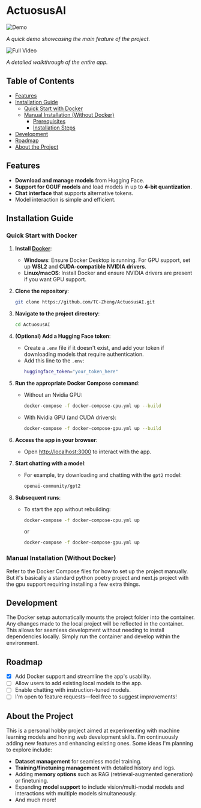 # ActuosusAI

![Demo](https://github.com/user-attachments/assets/fcdffccc-391d-4aa5-9aeb-044f184d33db)

*A quick demo showcasing the main feature of the project.*

![Full Video](https://github.com/user-attachments/assets/6eab937c-9d02-4f4a-9e7d-cd33ceebff58)

*A detailed walkthrough of the entire app.*

## Table of Contents
- [Features](#features)
- [Installation Guide](#installation-guide)
  - [Quick Start with Docker](#quick-start-with-docker)
  - [Manual Installation (Without Docker)](#manual-installation-without-docker)
    - [Prerequisites](#prerequisites)
    - [Installation Steps](#installation-steps)
- [Development](#development)
- [Roadmap](#roadmap)
- [About the Project](#about-the-project)

## Features
- **Download and manage models** from Hugging Face.
- **Support for GGUF models** and load models in up to **4-bit quantization**.
- **Chat interface** that supports alternative tokens.
- Model interaction is simple and efficient.

## Installation Guide

### Quick Start with Docker

1. **Install [Docker](https://www.docker.com/)**:
   - **Windows**: Ensure Docker Desktop is running. For GPU support, set up **WSL2** and **CUDA-compatible NVIDIA drivers**.
   - **Linux/macOS**: Install Docker and ensure NVIDIA drivers are present if you want GPU support.

2. **Clone the repository**:
   ```bash
   git clone https://github.com/TC-Zheng/ActuosusAI.git
   ```

3. **Navigate to the project directory**:
   ```bash
   cd ActuosusAI
   ```

4. **(Optional) Add a Hugging Face token**:
   - Create a `.env` file if it doesn't exist, and add your token if downloading models that require authentication.
   - Add this line to the `.env`:
     ```bash
     huggingface_token="your_token_here"
     ```

5. **Run the appropriate Docker Compose command**:
   - Without an Nvidia GPU:
     ```bash
     docker-compose -f docker-compose-cpu.yml up --build
     ```
   - With Nvidia GPU (and CUDA drivers):
     ```bash
     docker-compose -f docker-compose-gpu.yml up --build
     ```

6. **Access the app in your browser**:
   - Open [http://localhost:3000](http://localhost:3000) to interact with the app.

7. **Start chatting with a model**:
   - For example, try downloading and chatting with the `gpt2` model:
     ```bash
     openai-community/gpt2
     ```

8. **Subsequent runs**:
   - To start the app without rebuilding:
     ```bash
     docker-compose -f docker-compose-cpu.yml up
     ```
     or
     ```bash
     docker-compose -f docker-compose-gpu.yml up
     ```

### Manual Installation (Without Docker)

Refer to the Docker Compose files for how to set up the project manually. But it's basically a standard python poetry project and next.js project with the gpu support requiring installing a few extra things.

## Development

The Docker setup automatically mounts the project folder into the container. Any changes made to the local project will be reflected in the container. This allows for seamless development without needing to install dependencies locally. Simply run the container and develop within the environment.

## Roadmap
- [x] Add Docker support and streamline the app's usability.
- [ ] Allow users to add existing local models to the app.
- [ ] Enable chatting with instruction-tuned models.
- [ ] I'm open to feature requests—feel free to suggest improvements!
## About the Project

This is a personal hobby project aimed at experimenting with machine learning models and honing web development skills. I'm continuously adding new features and enhancing existing ones. Some ideas I'm planning to explore include:
- **Dataset management** for seamless model training.
- **Training/finetuning management** with detailed history and logs.
- Adding **memory options** such as RAG (retrieval-augmented generation) or finetuning.
- Expanding **model support** to include vision/multi-modal models and interactions with multiple models simultaneously.
- And much more!